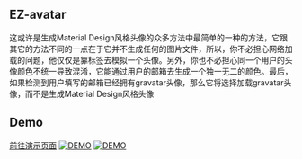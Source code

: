 ## EZ-avatar

这或许是生成Material Design风格头像的众多方法中最简单的一种的方法，它跟其它的方法不同的一点在于它并不生成任何的图片文件，所以，你不必担心网络加载的问题，他仅仅是靠标签去模拟一个头像。另外，你也不必担心同一个用户的头像颜色不统一导致混淆，它能通过用户的邮箱去生成一个独一无二的颜色。最后，如果检测到用户填写的邮箱已经拥有gravatar头像，那么它将选择加载gravatar头像，而不是生成Material Design风格头像

## Demo
[前往演示页面](https://www.ryongyon.com/ez-avatar "前往演示页面")
[![DEMO](https://raw.githubusercontent.com/Ryongyon/EZ-avatar/master/screenshot2.png "DEMO")](https://www.ryongyon.com/ez-avatar "DEMO2")
[![DEMO](https://raw.githubusercontent.com/Ryongyon/EZ-avatar/master/screenshot.png "DEMO")](https://www.ryongyon.com/ez-avatar "DEMO")